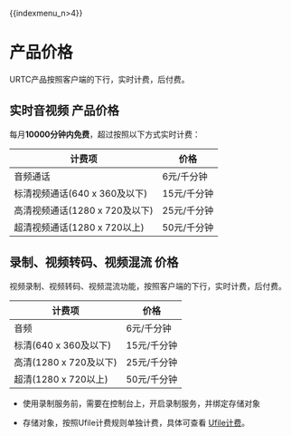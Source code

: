 {{indexmenu_n>4}}

# 产品价格

URTC产品按照客户端的下行，实时计费，后付费。  

## 实时音视频 产品价格

每月**10000分钟内免费**，超过按照以下方式实时计费：

|计费项                            | 价格                          |
|---------------------------------|------------------------------|
|音频通话                          | 6元/千分钟                    |
|标清视频通话(640 x 360及以下)     | 15元/千分钟                   |
|高清视频通话(1280 x 720及以下)    | 25元/千分钟                   |
|超清视频通话(1280 x 720以上)      | 50元/千分钟                   |

## 录制、视频转码、视频混流 价格

视频录制、视频转码、视频混流功能，按照客户端的下行，实时计费，后付费。
 

|计费项                   | 价格                          |
|-------------------------|------------------------------|
|音频                     | 6元/千分钟                    |
|标清(640 x 360及以下)     | 15元/千分钟                   |
|高清(1280 x 720及以下)    | 25元/千分钟                   |
|超清(1280 x 720以上)      | 50元/千分钟                   |
 
 - 使用录制服务前，需要在控制台上，开启录制服务，并绑定存储对象
 
 - 存储对象，按照Ufile计费规则单独计费，具体可查看 [Ufile计费](https://docs.ucloud.cn/storage_cdn/ufile/bill/new)。
 
